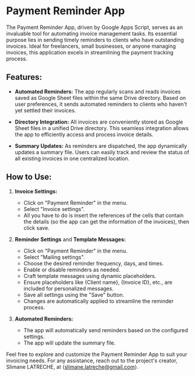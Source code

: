 # Payment Reminder App

The Payment Reminder App, driven by Google Apps Script, serves as an invaluable tool for automating invoice management tasks. Its essential purpose lies in sending timely reminders to clients who have outstanding invoices. Ideal for freelancers, small businesses, or anyone managing invoices, this application excels in streamlining the payment tracking process.

## Features:

- **Automated Reminders:** The app regularly scans and reads invoices saved as Google Sheet files within the same Drive directory. Based on user preferences, it sends automated reminders to clients who haven't yet settled their invoices.

- **Directory Integration:** All invoices are conveniently stored as Google Sheet files in a unified Drive directory. This seamless integration allows the app to efficiently access and process invoice details.

- **Summary Updates:** As reminders are dispatched, the app dynamically updates a summary file. Users can easily track and review the status of all existing invoices in one centralized location.

## How to Use:

1. **Invoice Settings:**
   - Click on "Payment Reminder" in the menu.
   - Select "Invoice settings".
   - All you have to do is insert the references of the cells that contain the details (so the app can get the information of the invoices), then click save.  

2. **Reminder Settings** and **Template Messages:**
   - Click on "Payment Reminder" in the menu.
   - Select "Mailing settings".
   - Choose the desired reminder frequency, days, and times.
   - Enable or disable reminders as needed.
   - Craft template messages using dynamic placeholders.
   - Ensure placeholders like {Client name}, {Invoice ID}, etc., are included for personalized messages.
   - Save all settings using the "Save" button.
   - Changes are automatically applied to streamline the reminder process.

3. **Automated Reminders:**
   - The app will automatically send reminders based on the configured settings.
   - The app will update the summary file. 

Feel free to explore and customize the Payment Reminder App to suit your invoicing needs. For any assistance, reach out to the project's creator, Slimane LATRECHE, at ⟨slimane.latreche@gmail.com⟩.

